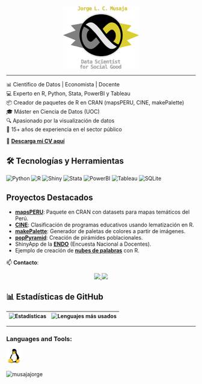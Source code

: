 
<p align="center">
    <img src="logos/item_infinito.png" width="40%">
</p>

---

📊 Científico de Datos | Economista | Docente  
💻 Experto en R, Python, Stata, PowerBI y Tableau   
📦 Creador de paquetes de R en CRAN (mapsPERU, CINE, makePalette)    
🎓 Máster en Ciencia de Datos (UOC)  
🔍 Apasionado por la visualización de datos  
💪 15+ años de experiencia en el sector público

📄 **[Descarga mi CV aquí](https://github.com/musajajorge/CV/raw/master/Curriculum.pdf)**  

## 🛠️ Tecnologías y Herramientas

![Python](https://img.shields.io/badge/Python-3776AB?style=for-the-badge&logo=python&logoColor=white)
![R](https://img.shields.io/badge/R-276DC3?style=for-the-badge&logo=r&logoColor=white)
![Shiny](https://img.shields.io/badge/Shiny-1e1e1e?style=for-the-badge&logo=rshiny&logoColor=white)
![Stata](https://img.shields.io/badge/Stata-1e1e1e?style=for-the-badge&logo=stata&logoColor=white)
![PowerBI](https://img.shields.io/badge/PowerBI-F2C811?style=for-the-badge&logo=powerbi&logoColor=black)
![Tableau](https://img.shields.io/badge/Tableau-E97627?style=for-the-badge&logo=tableau&logoColor=white)
![SQLite](https://img.shields.io/badge/SQLite-003B57?style=for-the-badge&logo=sqlite&logoColor=white)

## Proyectos Destacados  
- **[mapsPERU](https://github.com/musajajorge/mapsPERU/)**: Paquete en CRAN con datasets para mapas temáticos del Perú.  
- **[CINE](https://github.com/musajajorge/CINE/)**: Clasificación de programas educativos usando lematización en R.  
- **[makePalette](https://github.com/musajajorge/makePalette/)**: Generador de paletas de colores a partir de imágenes.  
- **[popPyramid](https://github.com/musajajorge/popPyramid/)**: Creación de pirámides poblacionales.  
- ShinyApp de la **[ENDO](https://jorge-musaja.shinyapps.io/endo/)** (Encuesta Nacional a Docentes).  
- Ejemplo de creación de **[nubes de palabras](https://rpubs.com/jorgemusaja/NubePalabras2/)** con R.  

📫 **Contacto**:  
<p align='center'>
  <a href="mailto:musajajorge@gmail.com">
    <img src="https://img.shields.io/badge/Email-D14836?style=for-the-badge&logo=gmail&logoColor=white">
  </a>
  <a href="https://www.linkedin.com/in/musajajorge/">
    <img src="https://img.shields.io/badge/LinkedIn-0077B5?style=for-the-badge&logo=linkedin&logoColor=white">
  </a>
</p>

## 📊 Estadísticas de GitHub  

| ![Estadísticas](https://github-readme-stats.vercel.app/api?username=musajajorge&show_icons=true&theme=radical&hide=prs,issues,contribs) | ![Lenguajes más usados](https://github-readme-stats.vercel.app/api/top-langs/?username=musajajorge&layout=compact&theme=radical&hide=html,css) |
|:---:|:---:|


---

<h3 align="left">Languages and Tools:</h3>
<p align="left"> <a href="https://www.linux.org/" target="_blank" rel="noreferrer"> <img src="https://raw.githubusercontent.com/devicons/devicon/master/icons/linux/linux-original.svg" alt="linux" width="40" height="40"/> </a> </p>

<p><img align="center" src="https://github-readme-stats.vercel.app/api/top-langs?username=musajajorge&show_icons=true&locale=en&layout=compact" alt="musajajorge" /></p>

